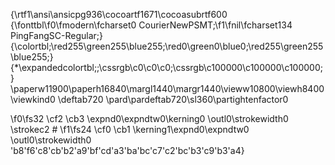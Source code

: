 {\rtf1\ansi\ansicpg936\cocoartf1671\cocoasubrtf600
{\fonttbl\f0\fmodern\fcharset0 CourierNewPSMT;\f1\fnil\fcharset134 PingFangSC-Regular;}
{\colortbl;\red255\green255\blue255;\red0\green0\blue0;\red255\green255\blue255;}
{\*\expandedcolortbl;;\cssrgb\c0\c0\c0;\cssrgb\c100000\c100000\c100000;}
\paperw11900\paperh16840\margl1440\margr1440\vieww10800\viewh8400\viewkind0
\deftab720
\pard\pardeftab720\sl360\partightenfactor0

\f0\fs32 \cf2 \cb3 \expnd0\expndtw0\kerning0
\outl0\strokewidth0 \strokec2 #
\f1\fs24 \cf0 \cb1 \kerning1\expnd0\expndtw0 \outl0\strokewidth0 \'b8\'f6\'c8\'cb\'b2\'a9\'bf\'cd\'a3\'ba\'bc\'c7\'c2\'bc\'b3\'c9\'b3\'a4}